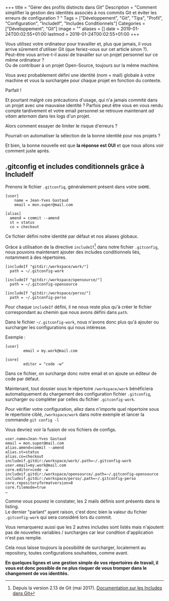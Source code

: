 +++
title = "Gérer des profils distincts dans Git"
Description = "Comment simplifier la gestion des identités associés à nos commits Git et éviter les erreurs de configuration ? "
Tags = ["Développement", "Git", "Tips", "Profil", "Configuration", "IncludeIf", "Includes Conditionnels"]
Categories = ["Développement", "Git"]
image = ""
aliases = []
date = 2019-01-24T00:02:55+01:00
lastmod = 2019-01-24T00:02:55+01:00
+++

Vous utilisez votre ordinateur pour travailler et, plus que jamais, il vous arrive sûrement d'utiliser Git (que feriez-vous sur cet article sinon ?).  
Peut-être vous arrive-t-il aussi de travailler sur un projet personnel sur ce même ordinateur ?  
Ou de contribuer à un projet Open-Source, toujours sur la même machine.

Vous avez probablement défini une identité (nom + mail) globale à votre machine et vous la surchargée pour chaque projet en fonction du contexte.

Parfait !

Et pourtant malgré ces précautions d'usage, qui n'a jamais commité dans un projet avec une mauvaise identité ?
Parfois peut être vous en vous rendu compte tardivement et votre email personnel se retrouve maintenant *ad vitam æternam* dans les logs d'un projet.

Alors comment essayer de limiter le risque d'erreurs ?

Pourrait-on automatiser la sélection de la bonne identité pour nos projets ?

Et bien, la bonne nouvelle est que **la réponse est OUI**  et que nous allons voir comment juste après.

## .gitconfig et includes conditionnels grâce à IncludeIf

Prenons le fichier `.gitconfig`, généralement présent dans votre `$HOME`.

```
[user]
	name = Jean-Yves Gastaud
	email = mon.super@mail.com

[alias]
  amend = commit --amend
  st = status
  co = checkout
```

Ce fichier défini notre identité par défaut et nos aliases globaux.

Grâce à utilisation de la directive `includeIf`[^1] dans notre fichier `.gitconfig`, nous pouvons maintenant ajouter des includes conditionnels liés, notamment à des répertoires.

```
[includeIf "gitdir:/workspace/work/"]
  path = ~/.gitconfig-work

[includeIf "gitdir:/workspace/opensource/"]
  path = ~/.gitconfig-opensource

[includeIf "gitdir:/workspace/perso/"]
  path = ~/.gitconfig-perso
```

Pour chaque `includeIf` défini, il ne nous reste plus qu'à créer le fichier correspondant au chemin que nous avons défini dans `path`.

Dans le fichier `~/.gitconfig-work`, nous n'avons donc plus qu'à ajouter ou surcharger les configurations qui nous intéresse.

Exemple :

```
[user]
        email = my.work@mail.com

[core]
        editor = "code -w"
```

Dans ce fichier, on surcharge donc notre email et on ajoute un éditeur de code par défaut.

Maintenant, tout dossier sous le répertoire `/workspace/work` bénéficiera automatiquement du chargement des configuration fichier `.gitconfig`, surcharger ou compléter par celles du fichier `.gitconfig-work`.

Pour vérifier votre configuration, allez dans n'importe quel répertoire sous le répertoire ciblé, `/workspace/work` dans notre exemple et lancer la commande `git config -l`

Vous devriez voir la fusion de vos fichiers de configs.

```
user.name=Jean-Yves Gastaud
email = mon.super@mail.com
alias.amend=commit --amend
alias.st=status
alias.co=checkout
includeif.gitdir:/workspace/work/.path=~/.gitconfig-work
user.email=my.work@mail.com
core.editor=code -w
includeif.gitdir:/workspace/opensource/.path=~/.gitconfig-opensource
includeif.gitdir:/workspace/perso/.path=~/.gitconfig-perso
core.repositoryformatversion=0
core.filemode=true
…
```

Comme vous pouvez le constater, les 2 mails définis sont présents dans le listing.  
Le dernier "parlant" ayant raison, c'est donc bien la valeur du fichier `.gitconfig-work` qui sera considéré lors du commit.

Vous remarquerez aussi que les 2 autres includes sont listés mais n'ajoutent pas de nouvelles variables / surcharges car leur condition d'application n'est pas remplie.

Cela nous laisse toujours la possibilité de surcharger, localement au repository, toutes configurations souhaitées, comme avant.

**En quelques lignes et une gestion simple de vos répertoires de travail, il vous est donc possible de ne plus risquer de vous tromper dans le changement de vos identités.**

[^1]: Depuis la version 2.13 de Git (mai 2017). [Documentation sur les Includes dans Git](https://git-scm.com/docs/git-config#_includes)
